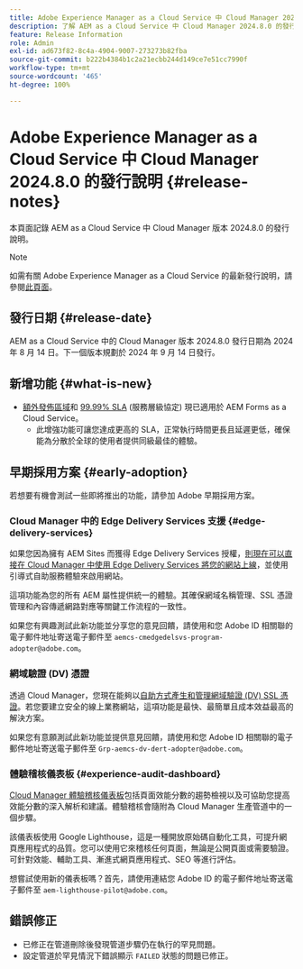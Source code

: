 ```yaml
---
title: Adobe Experience Manager as a Cloud Service 中 Cloud Manager 2024.8.0 的發行說明
description: 了解 AEM as a Cloud Service 中 Cloud Manager 2024.8.0 的發行說明。
feature: Release Information
role: Admin
exl-id: ad673f82-8c4a-4904-9007-273273b82fba
source-git-commit: b222b4384b1c2a21ecbb244d149ce7e51cc7990f
workflow-type: tm+mt
source-wordcount: '465'
ht-degree: 100%

---
```


# Adobe Experience Manager as a Cloud Service 中 Cloud Manager 2024.8.0 的發行說明 {#release-notes}

本頁面記錄 AEM as a Cloud Service 中 Cloud Manager 版本 2024.8.0 的發行說明。

>[!NOTE]
>
>如需有關 Adobe Experience Manager as a Cloud Service 的最新發行說明，請參閱[此頁面](/help/release-notes/release-notes-cloud/release-notes-current.md)。

## 發行日期 {#release-date}

AEM as a Cloud Service 中的 Cloud Manager 版本 2024.8.0 發行日期為 2024 年 8 月 14 日。下一個版本規劃於 2024 年 9 月 14 日發行。

## 新增功能 {#what-is-new}

* [額外發佈區域](/help/operations/additional-publish-regions.md)和 [99.99% SLA](/help/implementing/cloud-manager/getting-access-to-aem-in-cloud/creating-production-programs.md#sla) (服務層級協定) 現已適用於 AEM Forms as a Cloud Service。
   * 此增強功能可讓您達成更高的 SLA，正常執行時間更長且延遲更低，確保能為分散於全球的使用者提供同級最佳的體驗。

## 早期採用方案 {#early-adoption}

若想要有機會測試一些即將推出的功能，請參加 Adobe 早期採用方案。

### Cloud Manager 中的 Edge Delivery Services 支援 {#edge-delivery-services}

如果您因為擁有 AEM Sites 而獲得 Edge Delivery Services 授權，[則現在可以直接在 Cloud Manager 中使用 Edge Delivery Services 將您的網站上線](/help/implementing/cloud-manager/edge-delivery/introduction-to-edge-delivery-services.md)，並使用引導式自助服務體驗來啟用網站。

這項功能為您的所有 AEM 屬性提供統一的體驗。其確保網域名稱管理、SSL 憑證管理和內容傳遞網路對應等關鍵工作流程的一致性。

如果您有興趣測試此新功能並分享您的意見回饋，請使用和您 Adobe ID 相關聯的電子郵件地址寄送電子郵件至 `aemcs-cmedgedelsvs-program-adopter@adobe.com`。

### 網域驗證 (DV) 憑證

透過 Cloud Manager，您現在能夠以[自助方式產生和管理網域驗證 (DV) SSL 憑證](/help/implementing/cloud-manager/managing-ssl-certifications/add-ssl-certificate.md)。若您要建立安全的線上業務網站，這項功能是最快、最簡單且成本效益最高的解決方案。

如果您有意願測試此新功能並提供意見回饋，請使用和您 Adobe ID 相關聯的電子郵件地址寄送電子郵件至 `Grp-aemcs-dv-dert-adopter@adobe.com`。

### 體驗稽核儀表板 {#experience-audit-dashboard}

[Cloud Manager 體驗稽核儀表板](/help/implementing/cloud-manager/experience-audit-dashboard.md)包括頁面效能分數的趨勢檢視以及可協助您提高效能分數的深入解析和建議。體驗稽核會隨附為 Cloud Manager 生產管道中的一個步驟。

該儀表板使用 Google Lighthouse，這是一種開放原始碼自動化工具，可提升網頁應用程式的品質。您可以使用它來稽核任何頁面，無論是公開頁面或需要驗證。可針對效能、輔助工具、漸進式網頁應用程式、SEO 等進行評估。

想嘗試使用新的儀表板嗎？首先，請使用連結您 Adobe ID 的電子郵件地址寄送電子郵件至 `aem-lighthouse-pilot@adobe.com`。

## 錯誤修正

* 已修正在管道刪除後發現管道步驟仍在執行的罕見問題。
* 設定管道於罕見情況下錯誤顯示 `FAILED` 狀態的問題已修正。
